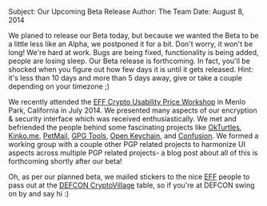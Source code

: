 Subject: Our Upcoming Beta Release
Author: The Team
Date: August 8, 2014

We planed to release our Beta today, but because we wanted the Beta to be a little less like an Alpha, we postponed it for a bit. Don't worry, it won't be long! We're hard at work. Bugs are being fixed, functionality is being added, people are losing sleep. Our Beta release is forthcoming. In fact, you'll be shocked when you figure out how few days it is until it gets released. Hint: it's less than 10 days and more than 5 days away, give or take a couple depending on your timezone ;)

We recently attended the [EFF Crypto Usability Price Workshop](http://cups.cs.cmu.edu/soups/2014/workshops/effcup.html) in Menlo Park, California in July 2014. We presented many aspects of our encryption & security interface which was received enthusiastically. We met and befriended the people behind some fascinating projects like [OkTurtles](http://okturtles.com), [Kinko.me](https://kinko.me), [PetMail](https://github.com/warner/petmail/), [GPG Tools](https://gpgtools.org), [Open Keychain](https://github.com/open-keychain/open-keychain), and [Confusion](https://github.com/cryptosphere/confusion). We formed a working group with a couple other PGP related projects to harmonize UI aspects across multiple PGP related projects- a blog post about all of this is forthcoming shortly after our beta!

Oh, as per our planned beta, we mailed stickers to the nice [EFF](http://eff.org) people to pass out at the [DEFCON CryptoVillage](http://cryptovillage.org) table, so if you're at DEFCON swing on by and say hi :)